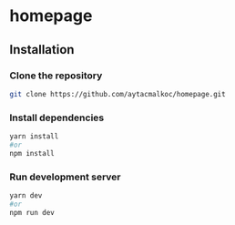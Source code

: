 # homepage

## Installation

### Clone the repository

```bash
git clone https://github.com/aytacmalkoc/homepage.git
```

### Install dependencies

```bash
yarn install
#or
npm install
```

### Run development server

```bash
yarn dev
#or
npm run dev
```
